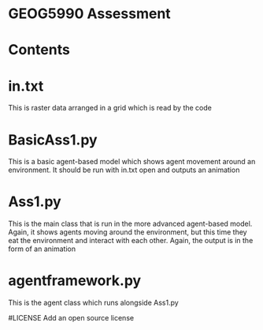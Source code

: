 # GEOG5990 Assessment

# Contents

# in.txt
This is raster data arranged in a grid which is read by the code

# BasicAss1.py 
This is a basic agent-based model which shows agent movement around an environment. It should be run with in.txt open and outputs an animation

# Ass1.py
This is the main class that is run in the more advanced agent-based model. Again, it shows agents moving around the environment, but this time they eat the environment and interact with each other. Again, the output is in the form of an animation

# agentframework.py
This is the agent class which runs alongside Ass1.py 

#LICENSE
Add an open source license
